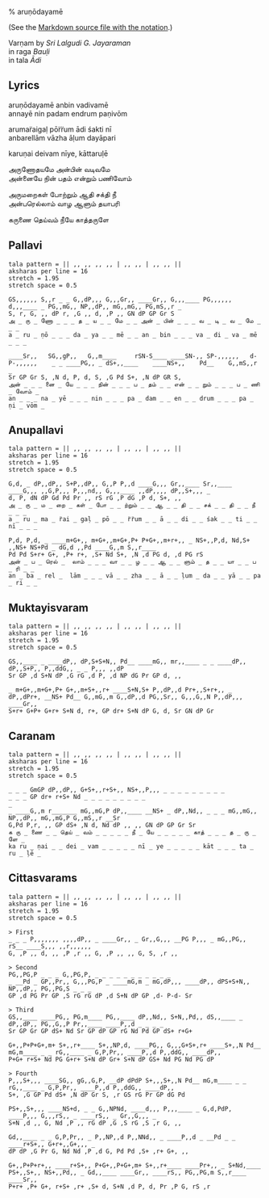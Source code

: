 % aruṇōdayamē

<script src="http://sriku.org/lib/carnot/carnot.min.js"></script>

(See the [Markdown source file with the notation](arunodayame.md).)

Varṇam by *Sri Lalgudi G. Jayaraman*  
in raga *Bauḷi*  
in tala *Ādi*  

## Lyrics

aruṇōdayamē anbin vadivamē  
annayē nin padam endrum paṇivōm

arumar̈aigaḷ pōr̈r̈um ādi śakti nī  
anbarellām vāzha āḷum dayāpari

karuṇai deivam nīye, kāttaruḷē


அருணோதயமே அன்பின் வடிவமே  
அன்னையே நின் பதம் என்றும் பணிவோம்  

அருமறைகள் போற்றும் ஆதி சக்தி நீ  
அன்பரெல்லாம் வாழ ஆளும் தயாபரி  

கருணை தெய்வம் நீயே காத்தருளே

## Pallavi

	tala pattern = || ,, ,, ,, ,, | ,, ,, | ,, ,, ||
	aksharas per line = 16
	stretch = 1.95
	stretch space = 0.5
	
	GS,,,,,, S,,r _ _ G,,dP,,, G,,,Gr,, ____Gr,, G,,,____ PG,,,,,, d,,,____ _ PG,,mG,, NP,,dP,, mG,,mG,, PG,mS,,r _
	S, r, G, ,, dP r, ,G ,, d, ,P ,, GN dP GP Gr S
	அ _ ரு _ ணோ _ _ _ த _ ய _ _ மே _ _ அன் _ பின் _ _ _ வ _ டி _ வ _ மே _ _ _
	a _ ru _ ṇō _ _ _ da _ ya _ _ mē _ _ an _ bin _ _ _ va _ di _ va _ mē _ _ _ 
	
	____Sr,,   SG,,gP,,   G,,m____     rSN-S____ ____SN-,, SP-,,,,,,   d-P-,,,,,,    _ _ ____PG,, _ dS+,,____    ____NS+,,    Pd__    G,,mS,,r _    
	Sr GP Gr S, ,N d, P, d, S, ,G Pd S+, ,N dP GR S,
	அன் _ _ _ னை _ யே _ _ _ நின் _ _ _ ப _ தம் _ _ என் _ _ றும் _ _ _ ப _ ணி _ வோம் _
	an _ _ _ na _ yē _ _ _ nin _ _ _ pa _ dam _ _ en _ _ drum _ _ _ pa _ ṇi _ vōm _
	
## Anupallavi

	tala pattern = || ,, ,, ,, ,, | ,, ,, | ,, ,, ||
	aksharas per line = 16
	stretch = 1.95
	stretch space = 0.5
	
	G,d, _ dP,,dP,, S+P,,dP,, G,,P P,,d ____G,,, Gr,,____ Sr,,____ ____G,,, ,,G,P,,, P,,,nd,, G,,,____ ,,dP,,,, dP,,S+,,, _             
	d, P, dN dP Gd Pd Pr ,, rS rG ,P dG ,P d, S+, ,,
	அ _ ரு _ ம _ றை _ கள் _ போ _ _ ற்றும் _ _ ஆ _ _ தி _ _ சக் _ _ தி _ _ நீ _ _ _ 
	a _ ru _ ma _ r̈ai _ gaḷ _ pō _ _ r̈r̈um _ _ ā _ _ di _ _ śak _ _ ti _ _ nī _ _ _ 
	
	P,d, P,d, _ ____m+G+,, m+G+,,m+G+,P+ P+G+,,m+r+,, _ NS+,,P,d, Nd,S+ ,,NS+ NS+Pd _ dG,d ,,Pd ____G,,m S,,r____         
	Pd Pd S+r+ G+, ,P+ r+, ,S+ Nd S+, ,N ,d PG d, ,d PG rS
	அன் _ ப _ ரெல் _  லாம் _ _ _ வா _ _ ழ _ _ ஆ _ _ ளும் _ த _ _ யா _ _ ப _ ரி _ _
	an _ ba _ rel _  lām _ _ _ vā _ _ zha _ _ ā _ _ ḷum _ da _ _ yā _ _ pa _ ri _ _

## Muktayisvaram

	tala pattern = || ,, ,, ,, ,, | ,, ,, | ,, ,, ||
	aksharas per line = 16
	stretch = 1.95
	stretch space = 0.5
	
	GS,,____ _ ____dP,, dP,S+S+N,, Pd__ ____mG,, mr,,____ _ _ ____dP,, dP,,S+P,, P,,ddG,, _ _ P,,, ,,dP      
	Sr GP ,d S+N dP ,G rG ,d P, ,d NP dG Pr GP d, ,,
	
	_ m+G+,,m+G+,P+ G+,,m+S+,,r+ ____S+N,S+ P,,dP,,d Pr+,,S+r+,, _ dP,,dPr+, __NS+ Pd__ G,,mG,,m G,,dP,,d PG,,Sr,, G,,,G,,N P,,dP,,, ____Gr,,
	S+r+ G+P+ G+r+ S+N d, r+, GP dr+ S+N dP G, d, Sr GN dP Gr

## Caranam

	tala pattern = || ,, ,, ,, ,, | ,, ,, | ,, ,, ||
	aksharas per line = 16
	stretch = 1.95
	stretch space = 0.5
	
	_ _ _ GmGP dP,,dP,, G+S+,,r+S+,, NS+,,P,,, _ _ _ _ _ _ _ _ _
	_ _ _ GP dr+ r+S+ Nd _ _ _ _ _ _ _ _ _
	_
	_ ____G,,m r_______ mG,,mG,P dP,,____ __NS+ _ dP,,Nd,, _ _ _ mG,,mG,, NP,,dP,, mG,,mG,P G,,mS,,r __Sr
	G,Pd P,r, ,, GP dS+ ,N d, Nd dP ,, ,, GN dP GP Gr Sr
	க ரு _ ணை _ _ தெய் _ வம் _ _ _ _ _ நீ _ யே _ _ _ _ _ காத் _ _ _ த _ ரு _ ளே _
	ka ru _ ṇai _ _ dei _ vam _ _ _ _ _ nī _ ye _ _ _ _ _ kāt _ _ _ ta _ ru _ ḷē _

## Cittasvarams

	tala pattern = || ,, ,, ,, ,, | ,, ,, | ,, ,, ||
	aksharas per line = 16
	stretch = 1.95
	stretch space = 0.5
	
	> First
	_ _ _ P,,,,,,, ,,,,dP,, _ ____Gr,, _ Gr,,G,,, __PG P,,, _ mG,,PG,, rS__ ____S,,, ,,r,,,,,,
	G, ,P ,, d, ,, ,P ,r ,, G, ,P ,, ,, G, S, ,r ,,
	
	> Second
	PG,,PG,P _ _ _ G,,PG,P, _ _ _ _ _ _ _ _ _ _ _
	_ __Pd _ GP,,Pr,, G,,,PG,P _ ____mG,m _ mG,dP,,, ____dP,, dPS+S+N,, NP,,dP,, PG,,PG,S _ _ _
	GP ,d PG Pr GP ,S rG rG dP ,d S+N dP GP ,d- P-d- Sr
	
	> Third
	GS,,____ ____PG,, PG,m____ PG,,____ dP,,Nd,, S+N,,Pd,, dS,,____ _ dP,,dP,, PG,,G,,P Pr,,____ ____P,,d _ _ _ _
	Sr GP Gr GP dS+ Nd Sr GP dP GP rG Nd Pd GP dS+ r+G+
	
	G+,,P+P+G+,m+ S+,,r+____ S+,,NP,d, ____PG,, G,,,G+S+,r+ ____S+,,N Pd__ mG,m____ _ _ rG,,____ _ G,P,Pr,, ____P,,d P,,ddG,, ____dP,,
	P+G+ r+S+ Nd PG G+r+ S+N dP Gr+ S+N dP GS+ Nd PG Nd PG dP
	
	> Fourth
	P,,,S+,,, ____SG,, gG,,G,P, __dP dPdP S+,,,S+,,N Pd__ mG,m____ _ _ rG,,____ _ G,P,Pr,, ____P,,d P,,ddG,, ____dP,,
	S+, ,G GP Pd dS+ ,N dP Gr S, ,r GS rG Pr GP dG Pd
	
	PS+,,S+,,, ____NS+d, _ _ G,,NPNd, ____d,,, P,,,____ _ G,d,PdP, ____P,,, G,,,rS,, _ ____rS,, _ Gr,,G,,, _
	S+N ,d ,, G, Nd ,P ,, rG dP ,G ,S rG ,S ,r G, ,,
	
	Gd,,____ _ _ G,P,Pr,, _ P,,NP,,d P,,NNd,, _ ____P,,d _ __Pd _ _ ____r+S+,, G+r+,,G+,,, _
	dP dP ,G Pr G, Nd Nd ,P ,d G, Pd Pd ,S+ ,r+ G+, ,,
	
	G+,,P+P+r+,, ____r+S+,, P+G+,,P+G+,m+ S+,,r+____ ____Pr+,, _ S+Nd,____ PS+,,S+,, NS+,,Pd,, _ Gd,,____ ____Gr,, ____rS,, PG,,PG,m S,,r____ ____Sr,,              
	P+r+ ,P+ G+, r+S+ ,r+ ,S+ d, S+N ,d P, d, Pr ,P G, rS ,r


